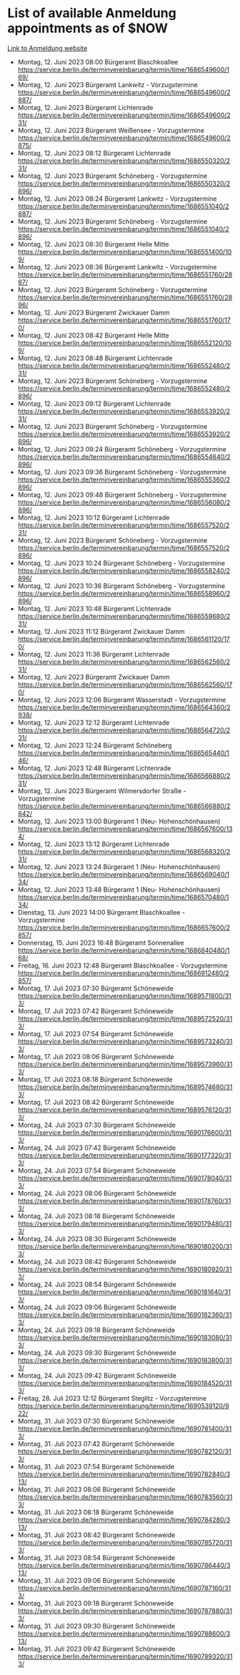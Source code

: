 # List of available Anmeldung appointments as of $NOW
[Link to Anmeldung website](https://service.berlin.de/terminvereinbarung/termin/tag.php?termin=1&anliegen[]=120686&dienstleisterlist=122210,122217,327316,122219,327312,122227,327314,122231,327346,122243,327348,122254,122252,329742,122260,329745,122262,329748,122271,327278,122273,327274,122277,327276,330436,122280,327294,122282,327290,122284,327292,122291,327270,122285,327266,122286,327264,122296,327268,150230,329760,122297,327286,122294,327284,122312,329763,122314,329775,122304,327330,122311,327334,122309,327332,317869,122281,327352,122279,329772,122283,122276,327324,122274,327326,122267,329766,122246,327318,122251,327320,122257,327322,122208,327298,122226,327300&herkunft=http%3A%2F%2Fservice.berlin.de%2Fdienstleistung%2F120686%2F)
- Montag, 12. Juni 2023 08:00 Bürgeramt Blaschkoallee https://service.berlin.de/terminvereinbarung/termin/time/1686549600/169/
- Montag, 12. Juni 2023  Bürgeramt Lankwitz - Vorzugstermine https://service.berlin.de/terminvereinbarung/termin/time/1686549600/2887/
- Montag, 12. Juni 2023  Bürgeramt Lichtenrade https://service.berlin.de/terminvereinbarung/termin/time/1686549600/231/
- Montag, 12. Juni 2023  Bürgeramt Weißensee - Vorzugstermine https://service.berlin.de/terminvereinbarung/termin/time/1686549600/2875/
- Montag, 12. Juni 2023 08:12 Bürgeramt Lichtenrade https://service.berlin.de/terminvereinbarung/termin/time/1686550320/231/
- Montag, 12. Juni 2023  Bürgeramt Schöneberg - Vorzugstermine https://service.berlin.de/terminvereinbarung/termin/time/1686550320/2896/
- Montag, 12. Juni 2023 08:24 Bürgeramt Lankwitz - Vorzugstermine https://service.berlin.de/terminvereinbarung/termin/time/1686551040/2887/
- Montag, 12. Juni 2023  Bürgeramt Schöneberg - Vorzugstermine https://service.berlin.de/terminvereinbarung/termin/time/1686551040/2896/
- Montag, 12. Juni 2023 08:30 Bürgeramt Helle Mitte https://service.berlin.de/terminvereinbarung/termin/time/1686551400/109/
- Montag, 12. Juni 2023 08:36 Bürgeramt Lankwitz - Vorzugstermine https://service.berlin.de/terminvereinbarung/termin/time/1686551760/2887/
- Montag, 12. Juni 2023  Bürgeramt Schöneberg - Vorzugstermine https://service.berlin.de/terminvereinbarung/termin/time/1686551760/2896/
- Montag, 12. Juni 2023  Bürgeramt Zwickauer Damm https://service.berlin.de/terminvereinbarung/termin/time/1686551760/170/
- Montag, 12. Juni 2023 08:42 Bürgeramt Helle Mitte https://service.berlin.de/terminvereinbarung/termin/time/1686552120/109/
- Montag, 12. Juni 2023 08:48 Bürgeramt Lichtenrade https://service.berlin.de/terminvereinbarung/termin/time/1686552480/231/
- Montag, 12. Juni 2023  Bürgeramt Schöneberg - Vorzugstermine https://service.berlin.de/terminvereinbarung/termin/time/1686552480/2896/
- Montag, 12. Juni 2023 09:12 Bürgeramt Lichtenrade https://service.berlin.de/terminvereinbarung/termin/time/1686553920/231/
- Montag, 12. Juni 2023  Bürgeramt Schöneberg - Vorzugstermine https://service.berlin.de/terminvereinbarung/termin/time/1686553920/2896/
- Montag, 12. Juni 2023 09:24 Bürgeramt Schöneberg - Vorzugstermine https://service.berlin.de/terminvereinbarung/termin/time/1686554640/2896/
- Montag, 12. Juni 2023 09:36 Bürgeramt Schöneberg - Vorzugstermine https://service.berlin.de/terminvereinbarung/termin/time/1686555360/2896/
- Montag, 12. Juni 2023 09:48 Bürgeramt Schöneberg - Vorzugstermine https://service.berlin.de/terminvereinbarung/termin/time/1686556080/2896/
- Montag, 12. Juni 2023 10:12 Bürgeramt Lichtenrade https://service.berlin.de/terminvereinbarung/termin/time/1686557520/231/
- Montag, 12. Juni 2023  Bürgeramt Schöneberg - Vorzugstermine https://service.berlin.de/terminvereinbarung/termin/time/1686557520/2896/
- Montag, 12. Juni 2023 10:24 Bürgeramt Schöneberg - Vorzugstermine https://service.berlin.de/terminvereinbarung/termin/time/1686558240/2896/
- Montag, 12. Juni 2023 10:36 Bürgeramt Schöneberg - Vorzugstermine https://service.berlin.de/terminvereinbarung/termin/time/1686558960/2896/
- Montag, 12. Juni 2023 10:48 Bürgeramt Lichtenrade https://service.berlin.de/terminvereinbarung/termin/time/1686559680/231/
- Montag, 12. Juni 2023 11:12 Bürgeramt Zwickauer Damm https://service.berlin.de/terminvereinbarung/termin/time/1686561120/170/
- Montag, 12. Juni 2023 11:36 Bürgeramt Lichtenrade https://service.berlin.de/terminvereinbarung/termin/time/1686562560/231/
- Montag, 12. Juni 2023  Bürgeramt Zwickauer Damm https://service.berlin.de/terminvereinbarung/termin/time/1686562560/170/
- Montag, 12. Juni 2023 12:06 Bürgeramt Wasserstadt - Vorzugstermine https://service.berlin.de/terminvereinbarung/termin/time/1686564360/2938/
- Montag, 12. Juni 2023 12:12 Bürgeramt Lichtenrade https://service.berlin.de/terminvereinbarung/termin/time/1686564720/231/
- Montag, 12. Juni 2023 12:24 Bürgeramt Schöneberg https://service.berlin.de/terminvereinbarung/termin/time/1686565440/146/
- Montag, 12. Juni 2023 12:48 Bürgeramt Lichtenrade https://service.berlin.de/terminvereinbarung/termin/time/1686566880/231/
- Montag, 12. Juni 2023  Bürgeramt Wilmersdorfer Straße - Vorzugstermine https://service.berlin.de/terminvereinbarung/termin/time/1686566880/2842/
- Montag, 12. Juni 2023 13:00 Bürgeramt 1 (Neu- Hohenschönhausen) https://service.berlin.de/terminvereinbarung/termin/time/1686567600/134/
- Montag, 12. Juni 2023 13:12 Bürgeramt Lichtenrade https://service.berlin.de/terminvereinbarung/termin/time/1686568320/231/
- Montag, 12. Juni 2023 13:24 Bürgeramt 1 (Neu- Hohenschönhausen) https://service.berlin.de/terminvereinbarung/termin/time/1686569040/134/
- Montag, 12. Juni 2023 13:48 Bürgeramt 1 (Neu- Hohenschönhausen) https://service.berlin.de/terminvereinbarung/termin/time/1686570480/134/
- Dienstag, 13. Juni 2023 14:00 Bürgeramt Blaschkoallee - Vorzugstermine https://service.berlin.de/terminvereinbarung/termin/time/1686657600/2857/
- Donnerstag, 15. Juni 2023 16:48 Bürgeramt Sonnenallee https://service.berlin.de/terminvereinbarung/termin/time/1686840480/168/
- Freitag, 16. Juni 2023 12:48 Bürgeramt Blaschkoallee - Vorzugstermine https://service.berlin.de/terminvereinbarung/termin/time/1686912480/2857/
- Montag, 17. Juli 2023 07:30 Bürgeramt Schöneweide https://service.berlin.de/terminvereinbarung/termin/time/1689571800/313/
- Montag, 17. Juli 2023 07:42 Bürgeramt Schöneweide https://service.berlin.de/terminvereinbarung/termin/time/1689572520/313/
- Montag, 17. Juli 2023 07:54 Bürgeramt Schöneweide https://service.berlin.de/terminvereinbarung/termin/time/1689573240/313/
- Montag, 17. Juli 2023 08:06 Bürgeramt Schöneweide https://service.berlin.de/terminvereinbarung/termin/time/1689573960/313/
- Montag, 17. Juli 2023 08:18 Bürgeramt Schöneweide https://service.berlin.de/terminvereinbarung/termin/time/1689574680/313/
- Montag, 17. Juli 2023 08:42 Bürgeramt Schöneweide https://service.berlin.de/terminvereinbarung/termin/time/1689576120/313/
- Montag, 24. Juli 2023 07:30 Bürgeramt Schöneweide https://service.berlin.de/terminvereinbarung/termin/time/1690176600/313/
- Montag, 24. Juli 2023 07:42 Bürgeramt Schöneweide https://service.berlin.de/terminvereinbarung/termin/time/1690177320/313/
- Montag, 24. Juli 2023 07:54 Bürgeramt Schöneweide https://service.berlin.de/terminvereinbarung/termin/time/1690178040/313/
- Montag, 24. Juli 2023 08:06 Bürgeramt Schöneweide https://service.berlin.de/terminvereinbarung/termin/time/1690178760/313/
- Montag, 24. Juli 2023 08:18 Bürgeramt Schöneweide https://service.berlin.de/terminvereinbarung/termin/time/1690179480/313/
- Montag, 24. Juli 2023 08:30 Bürgeramt Schöneweide https://service.berlin.de/terminvereinbarung/termin/time/1690180200/313/
- Montag, 24. Juli 2023 08:42 Bürgeramt Schöneweide https://service.berlin.de/terminvereinbarung/termin/time/1690180920/313/
- Montag, 24. Juli 2023 08:54 Bürgeramt Schöneweide https://service.berlin.de/terminvereinbarung/termin/time/1690181640/313/
- Montag, 24. Juli 2023 09:06 Bürgeramt Schöneweide https://service.berlin.de/terminvereinbarung/termin/time/1690182360/313/
- Montag, 24. Juli 2023 09:18 Bürgeramt Schöneweide https://service.berlin.de/terminvereinbarung/termin/time/1690183080/313/
- Montag, 24. Juli 2023 09:30 Bürgeramt Schöneweide https://service.berlin.de/terminvereinbarung/termin/time/1690183800/313/
- Montag, 24. Juli 2023 09:42 Bürgeramt Schöneweide https://service.berlin.de/terminvereinbarung/termin/time/1690184520/313/
- Freitag, 28. Juli 2023 12:12 Bürgeramt Steglitz - Vorzugstermine https://service.berlin.de/terminvereinbarung/termin/time/1690539120/922/
- Montag, 31. Juli 2023 07:30 Bürgeramt Schöneweide https://service.berlin.de/terminvereinbarung/termin/time/1690781400/313/
- Montag, 31. Juli 2023 07:42 Bürgeramt Schöneweide https://service.berlin.de/terminvereinbarung/termin/time/1690782120/313/
- Montag, 31. Juli 2023 07:54 Bürgeramt Schöneweide https://service.berlin.de/terminvereinbarung/termin/time/1690782840/313/
- Montag, 31. Juli 2023 08:06 Bürgeramt Schöneweide https://service.berlin.de/terminvereinbarung/termin/time/1690783560/313/
- Montag, 31. Juli 2023 08:18 Bürgeramt Schöneweide https://service.berlin.de/terminvereinbarung/termin/time/1690784280/313/
- Montag, 31. Juli 2023 08:42 Bürgeramt Schöneweide https://service.berlin.de/terminvereinbarung/termin/time/1690785720/313/
- Montag, 31. Juli 2023 08:54 Bürgeramt Schöneweide https://service.berlin.de/terminvereinbarung/termin/time/1690786440/313/
- Montag, 31. Juli 2023 09:06 Bürgeramt Schöneweide https://service.berlin.de/terminvereinbarung/termin/time/1690787160/313/
- Montag, 31. Juli 2023 09:18 Bürgeramt Schöneweide https://service.berlin.de/terminvereinbarung/termin/time/1690787880/313/
- Montag, 31. Juli 2023 09:30 Bürgeramt Schöneweide https://service.berlin.de/terminvereinbarung/termin/time/1690788600/313/
- Montag, 31. Juli 2023 09:42 Bürgeramt Schöneweide https://service.berlin.de/terminvereinbarung/termin/time/1690789320/313/
